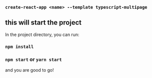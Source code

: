 ### `create-react-app <name> --template typescript-multipage`

## this will start the project

In the project directory, you can run:

### `npm install`

### `npm start` or `yarn start`

and you are good to go!